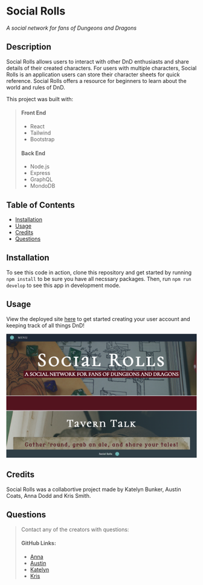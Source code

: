 # Social Rolls 

*A social network for fans of Dungeons and Dragons*

## Description

Social Rolls allows users to interact with other DnD enthusiasts and share details of their created characters. For users with multiple characters, Social Rolls is an application users can store their character sheets for quick reference. Social Rolls offers a resource for beginners to learn about the world and rules of DnD.

This project was built with: 
> #### Front End
>
> - React
> - Tailwind
> - Bootstrap
> #### Back End
> 
> - Node.js
> - Express
> - GraphQL
> - MondoDB

## Table of Contents

- [Installation](#installation)
- [Usage](#usage)
- [Credits](#credits)
- [Questions](#questions)

## Installation
To see this code in action, clone this repository and get started by running `npm install` to be sure you have all necssary packages. Then, run `npm run develop` to see this app in development mode. 

## Usage
View the deployed site [here](https://socialrolls.herokuapp.com/ "Social Rolls") to get started creating your user account and keeping track of all things DnD!

![wepage screenshot](/client/src/assets/screenshot.png "Website Screenshot")

## Credits
Social Rolls was a collabortive project made by Katelyn Bunker, Austin Coats, Anna Dodd and Kris Smith. 

## Questions
> Contact any of the creators with questions: 
> #### GitHub Links: 
>
> - [Anna](https://github.com/acdodd17 "Anna's Profile")
> - [Austin](https://github.com/aucoats "Austin's Profile")
> - [Katelyn](https://github.com/kerbunker "Katelyn's Profile")
> - [Kris](https://github.com/KrisSmith7 "Kris' Profile")

